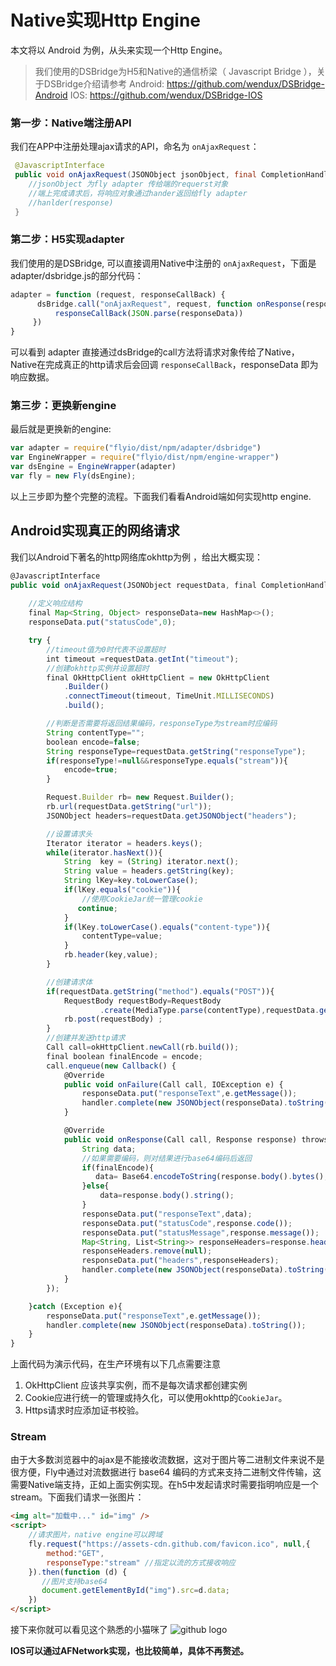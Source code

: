 # Native实现Http Engine

本文将以 Android 为例，从头来实现一个Http Engine。

> 我们使用的DSBridge为H5和Native的通信桥梁（ Javascript Bridge ），关于DSBridge介绍请参考 
> Android: https://github.com/wendux/DSBridge-Android
> IOS: https://github.com/wendux/DSBridge-IOS



### 第一步：Native端注册API

我们在APP中注册处理ajax请求的API，命名为 `onAjaxRequest`：

```java
 @JavascriptInterface
 public void onAjaxRequest(JSONObject jsonObject, final CompletionHandler handler){
    //jsonObject 为fly adapter 传给端的requerst对象
    //端上完成请求后，将响应对象通过hander返回给fly adapter
    //hanlder(response)
 }
```

### 第二步：H5实现adapter

我们使用的是DSBridge, 可以直接调用Native中注册的 `onAjaxRequest`，下面是adapter/dsbridge.js的部分代码：

```javascript
adapter = function (request, responseCallBack) {
      dsBridge.call("onAjaxRequest", request, function onResponse(responseData) {
          responseCallBack(JSON.parse(responseData))
     })
}
```

可以看到 adapter 直接通过dsBridge的call方法将请求对象传给了Native，Native在完成真正的http请求后会回调 `responseCallBack`，responseData 即为响应数据。

### 第三步：更换新engine

最后就是更换新的engine:

```javascript
var adapter = require("flyio/dist/npm/adapter/dsbridge")
var EngineWrapper = require("flyio/dist/npm/engine-wrapper")
var dsEngine = EngineWrapper(adapter)
var fly = new Fly(dsEngine);
```



以上三步即为整个完整的流程。下面我们看看Android端如何实现http engine.



## Android实现真正的网络请求

我们以Android下著名的http网络库okhttp为例 ，给出大概实现：

```javascript
@JavascriptInterface 
public void onAjaxRequest(JSONObject requestData, final CompletionHandler handler){
    
    //定义响应结构
    final Map<String, Object> responseData=new HashMap<>();
    responseData.put("statusCode",0);

    try {
        //timeout值为0时代表不设置超时
        int timeout =requestData.getInt("timeout");
        //创建okhttp实例并设置超时
        final OkHttpClient okHttpClient = new OkHttpClient
            .Builder()
            .connectTimeout(timeout, TimeUnit.MILLISECONDS)
            .build();

        //判断是否需要将返回结果编码，responseType为stream时应编码
        String contentType="";
        boolean encode=false;
        String responseType=requestData.getString("responseType");
        if(responseType!=null&&responseType.equals("stream")){
            encode=true;
        }

        Request.Builder rb= new Request.Builder();
        rb.url(requestData.getString("url"));
        JSONObject headers=requestData.getJSONObject("headers");

        //设置请求头
        Iterator iterator = headers.keys();
        while(iterator.hasNext()){
            String  key = (String) iterator.next();
            String value = headers.getString(key);
            String lKey=key.toLowerCase();
            if(lKey.equals("cookie")){
                //使用CookieJar统一管理cookie
               continue;
            }
            if(lKey.toLowerCase().equals("content-type")){
                contentType=value;
            }
            rb.header(key,value);
        }

        //创建请求体
        if(requestData.getString("method").equals("POST")){
            RequestBody requestBody=RequestBody
                    .create(MediaType.parse(contentType),requestData.getString("data"));
            rb.post(requestBody) ;
        }
        //创建并发送http请求
        Call call=okHttpClient.newCall(rb.build());
        final boolean finalEncode = encode;
        call.enqueue(new Callback() {
            @Override
            public void onFailure(Call call, IOException e) {
                responseData.put("responseText",e.getMessage());
                handler.complete(new JSONObject(responseData).toString());
            }

            @Override
            public void onResponse(Call call, Response response) throws IOException {
                String data;
                //如果需要编码，则对结果进行base64编码后返回
                if(finalEncode){
                   data= Base64.encodeToString(response.body().bytes(),Base64.DEFAULT);
                }else{
                    data=response.body().string();
                }
                responseData.put("responseText",data);
                responseData.put("statusCode",response.code());
                responseData.put("statusMessage",response.message());
                Map<String, List<String>> responseHeaders=response.headers().toMultimap();
                responseHeaders.remove(null);
                responseData.put("headers",responseHeaders);
                handler.complete(new JSONObject(responseData).toString());
            }
        });

    }catch (Exception e){
        responseData.put("responseText",e.getMessage());
        handler.complete(new JSONObject(responseData).toString());
    }
}

```

上面代码为演示代码，在生产环境有以下几点需要注意

1. OkHttpClient 应该共享实例，而不是每次请求都创建实例
2. Cookie应进行统一的管理或持久化，可以使用okhttp的`CookieJar`。
3. Https请求时应添加证书校验。

### Stream

由于大多数浏览器中的ajax是不能接收流数据，这对于图片等二进制文件来说不是很方便，Fly中通过对流数据进行 base64 编码的方式来支持二进制文件传输，这需要Native端支持，正如上面实例实现。在h5中发起请求时需要指明响应是一个stream。下面我们请求一张图片：

```html
<img alt="加载中..." id="img" />
<script>
    //请求图片，native engine可以跨域
    fly.request("https://assets-cdn.github.com/favicon.ico", null,{
        method:"GET",
        responseType:"stream" //指定以流的方式接收响应
    }).then(function (d) {
       //图片支持base64
       document.getElementById("img").src=d.data;
    })
</script> 
```

接下来你就可以看见这个熟悉的小猫咪了 ![github logo](https://assets-cdn.github.com/favicon.ico)

**IOS可以通过AFNetwork实现，也比较简单，具体不再赘述。**